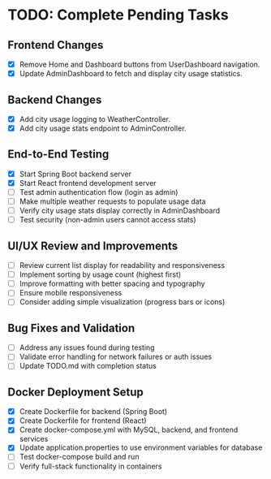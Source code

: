 # TODO: Complete Pending Tasks

## Frontend Changes
- [x] Remove Home and Dashboard buttons from UserDashboard navigation.
- [x] Update AdminDashboard to fetch and display city usage statistics.

## Backend Changes
- [x] Add city usage logging to WeatherController.
- [x] Add city usage stats endpoint to AdminController.

## End-to-End Testing
- [x] Start Spring Boot backend server
- [x] Start React frontend development server
- [ ] Test admin authentication flow (login as admin)
- [ ] Make multiple weather requests to populate usage data
- [ ] Verify city usage stats display correctly in AdminDashboard
- [ ] Test security (non-admin users cannot access stats)

## UI/UX Review and Improvements
- [ ] Review current list display for readability and responsiveness
- [ ] Implement sorting by usage count (highest first)
- [ ] Improve formatting with better spacing and typography
- [ ] Ensure mobile responsiveness
- [ ] Consider adding simple visualization (progress bars or icons)

## Bug Fixes and Validation
- [ ] Address any issues found during testing
- [ ] Validate error handling for network failures or auth issues
- [ ] Update TODO.md with completion status

## Docker Deployment Setup
- [x] Create Dockerfile for backend (Spring Boot)
- [x] Create Dockerfile for frontend (React)
- [x] Create docker-compose.yml with MySQL, backend, and frontend services
- [x] Update application.properties to use environment variables for database
- [ ] Test docker-compose build and run
- [ ] Verify full-stack functionality in containers
